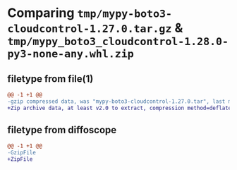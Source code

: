 # Comparing `tmp/mypy-boto3-cloudcontrol-1.27.0.tar.gz` & `tmp/mypy_boto3_cloudcontrol-1.28.0-py3-none-any.whl.zip`

## filetype from file(1)

```diff
@@ -1 +1 @@
-gzip compressed data, was "mypy-boto3-cloudcontrol-1.27.0.tar", last modified: Mon Jul  3 19:50:29 2023, max compression
+Zip archive data, at least v2.0 to extract, compression method=deflate
```

## filetype from diffoscope

```diff
@@ -1 +1 @@
-GzipFile
+ZipFile
```

